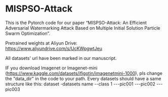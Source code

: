 # MISPSO-Attack
This is the Pytorch code for our paper “MISPSO-Attack: An Efficient Adversarial Watermarking Attack Based on Multiple Initial Solution Particle Swarm Optimization”.

Pretrained weights at Aliyun Drive: https://www.aliyundrive.com/s/UcKWpgwtJeu

All datasets' url have been marked in our manuscript.

IF you download Imagenet or Imagenet-mini (https://www.kaggle.com/datasets/ifigotin/imagenetmini-1000), pls change the "data_dir" in the code to your path.
Every datasets should have a same structure like this:
dataset
-datasets name
 --class 1
   ---pic001
   ---pic002
   ---pic003  


